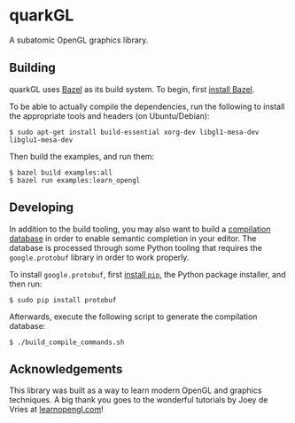 quarkGL
=======

A subatomic OpenGL graphics library.

## Building

quarkGL uses [Bazel](https://bazel.build/) as its build system. To begin, first
[install Bazel](https://docs.bazel.build/install.html).

To be able to actually compile the dependencies, run the following to install
the appropriate tools and headers (on Ubuntu/Debian):

    $ sudo apt-get install build-essential xorg-dev libgl1-mesa-dev libglu1-mesa-dev

Then build the examples, and run them:

    $ bazel build examples:all
    $ bazel run examples:learn_opengl

## Developing

In addition to the build tooling, you may also want to build a [compilation
database](http://clang.llvm.org/docs/JSONCompilationDatabase.html) in order to
enable semantic completion in your editor. The database is processed through
some Python tooling that requires the `google.protobuf` library in order to
work properly.

To install `google.protobuf`, first [install
`pip`](https://pip.pypa.io/en/stable/installing/), the Python package
installer, and then run:

    $ sudo pip install protobuf

Afterwards, execute the following script to generate the compilation database:

    $ ./build_compile_commands.sh

## Acknowledgements

This library was built as a way to learn modern OpenGL and graphics techniques.
A big thank you goes to the wonderful tutorials by Joey de Vries at
[learnopengl.com](https://learnopengl.com)!
